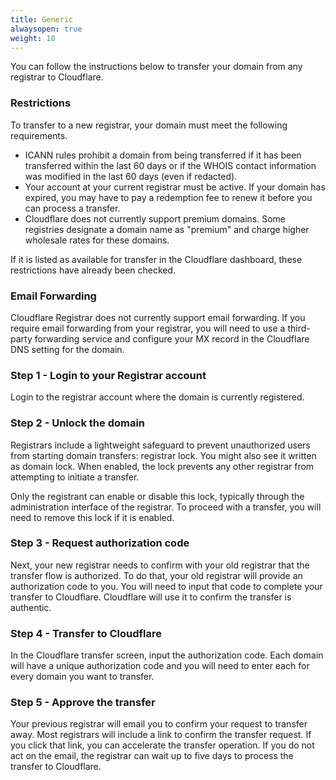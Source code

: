 ```yaml
---
title: Generic
alwaysopen: true
weight: 10
---
```

You can follow the instructions below to transfer your domain from any registrar to Cloudflare.

### Restrictions
To transfer to a new registrar, your domain must meet the following requirements.

* ICANN rules prohibit a domain from being transferred if it has been transferred within the last 60 days or if the WHOIS contact information was modified in the last 60 days (even if redacted).
* Your account at your current registrar must be active. If your domain has expired, you may have to pay a redemption fee to renew it before you can process a transfer.
* Cloudflare does not currently support premium domains. Some registries designate a domain name as "premium" and charge higher wholesale rates for these domains.

If it is listed as available for transfer in the Cloudflare dashboard, these restrictions have already been checked.

### Email Forwarding
Cloudflare Registrar does not currently support email forwarding. If you require email forwarding from your registrar, you will need to use a third-party forwarding service and configure your MX record in the Cloudflare DNS setting for the domain.

### Step 1 - Login to your Registrar account
Login to the registrar account where the domain is currently registered.

### Step 2 - Unlock the domain
Registrars include a lightweight safeguard to prevent unauthorized users from starting domain transfers: registrar lock. You might also see it written as domain lock. When enabled, the lock prevents any other registrar from attempting to initiate a transfer.

Only the registrant can enable or disable this lock, typically through the administration interface of the registrar. To proceed with a transfer, you will need to remove this lock if it is enabled.

### Step 3 - Request authorization code
Next, your new registrar needs to confirm with your old registrar that the transfer flow is authorized. To do that, your old registrar will provide an authorization code to you. You will need to input that code to complete your transfer to Cloudflare. Cloudflare will use it to confirm the transfer is authentic.

### Step 4 - Transfer to Cloudflare
In the Cloudflare transfer screen, input the authorization code. Each domain will have a unique authorization code and you will need to enter each for every domain you want to transfer.

### Step 5 - Approve the transfer
Your previous registrar will email you to confirm your request to transfer away. Most registrars will include a link to confirm the transfer request. If you click that link, you can accelerate the transfer operation. If you do not act on the email, the registrar can wait up to five days to process the transfer to Cloudflare.